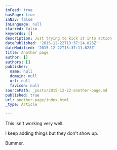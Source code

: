 ```yaml
---
inFeed: true
hasPage: true
inNav: false
inLanguage: null
starred: false
keywords: []
description: Just trying to kick it into action
datePublished: '2015-12-22T13:37:24.826Z'
dateModified: '2015-12-22T13:37:11.628Z'
title: Another page
author: []
authors: []
publisher:
  name: null
  domain: null
  url: null
  favicon: null
sourcePath: _posts/2015-12-22-another-page.md
published: true
url: another-page/index.html
_type: Article

---
```

This isn't working very well.

I keep adding things but they don't show up.

Bummer.